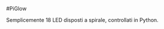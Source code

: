 <!--
---
name: PiGlow
class: board
type: tutti
manufacturer: Pimoroni
url: https://github.com/pimoroni/piglow
github: https://github.com/pimoroni/piglow
buy: http://shop.pimoroni.com/products/piglow
description: Semplicemente 18 LED disposti a spirale, controllati in Python.
pincount: 26
pin:
  '3':
    mode: i2c
  '5':
    mode: i2c
-->
#PiGlow

Semplicemente 18 LED disposti a spirale, controllati in Python.